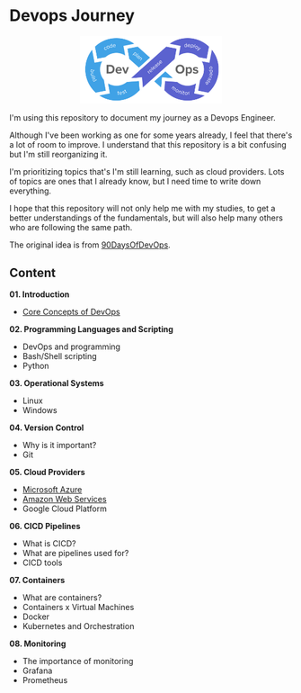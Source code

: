 # Devops Journey

<p align="center">
 <img src="images/devops-logo.png?raw=true" alt="Devops Journey Logo" width="50%" height="50%" />
</p>

I'm using this repository to document my journey as a Devops Engineer.

Although I've been working as one for some years already, I feel that there's a lot of room to improve. I understand that this repository is a bit confusing but I'm still reorganizing it.

I'm prioritizing topics that's I'm still learning, such as cloud providers. Lots of topics are ones that I already know, but I need time to write down everything.

I hope that this repository will not only help me with my studies, to get a better understandings of the fundamentals, but will also help many others who are following the same path.

The original idea is from [90DaysOfDevOps](https://github.com/MichaelCade/90DaysOfDevOps). 

## Content

<b>01. Introduction</b>
- [Core Concepts of DevOps](01-devops/README.md)

<b>02. Programming Languages and Scripting</b>
- DevOps and programming
- Bash/Shell scripting
- Python

<b>03. Operational Systems</b>
- Linux
- Windows

<b>04. Version Control</b>
- Why is it important?
- Git

<b>05. Cloud Providers</b>
- [Microsoft Azure](cloud/microsoftazure/README.md)
- [Amazon Web Services](cloud/aws/README.md)
- Google Cloud Platform

<b>06. CICD Pipelines</b>
- What is CICD?
- What are pipelines used for?
- CICD tools

<b>07. Containers</b>
- What are containers?
- Containers x Virtual Machines
- Docker
- Kubernetes and Orchestration

<b>08. Monitoring</b>
- The importance of monitoring
- Grafana
- Prometheus